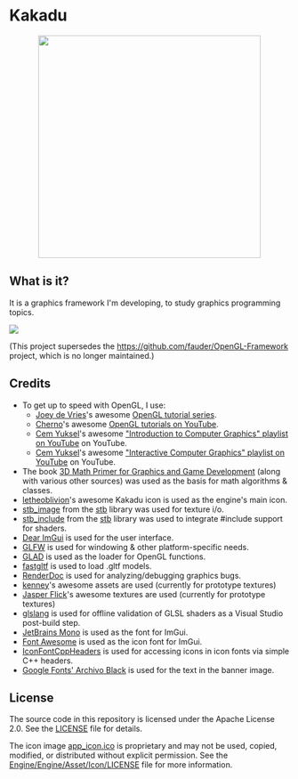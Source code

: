 # Kakadu

<p align="center">
  <img src="Gallery/banner.png" width="400" />
</p>


## What is it?

It is a graphics framework I'm developing, to study graphics programming topics.

![](Gallery/screenshot-21-11-24.png)

(This project supersedes the https://github.com/fauder/OpenGL-Framework project, which is no longer maintained.)

## Credits
- To get up to speed with OpenGL, I use:
  - [Joey de Vries](https://learnopengl.com/About)'s awesome [OpenGL tutorial series](https://learnopengl.com).
  - [Cherno](https://github.com/TheCherno)'s awesome [OpenGL tutorials on YouTube](https://www.youtube.com/playlist?list=PLlrATfBNZ98foTJPJ_Ev03o2oq3-GGOS2).
  - [Cem Yuksel](https://www.youtube.com/@cem_yuksel)'s awesome ["Introduction to Computer Graphics" playlist on YouTube](https://www.youtube.com/playlist?list=PLplnkTzzqsZTfYh4UbhLGpI5kGd5oW_Hh) on YouTube.
  - [Cem Yuksel](https://www.youtube.com/@cem_yuksel)'s awesome ["Interactive Computer Graphics" playlist on YouTube](https://www.youtube.com/playlist?list=PLplnkTzzqsZS3R5DjmCQsqupu43oS9CFN) on YouTube.
- The book [3D Math Primer for Graphics and Game Development](https://gamemath.com) (along with various other sources) was used as the basis for math algorithms & classes.
- [letheoblivion](https://www.artstation.com/letheoblivion)'s awesome Kakadu icon is used as the engine's main icon.
- [stb_image](https://github.com/nothings/stb/blob/master/stb_image.h) from the [stb](https://github.com/nothings/stb) library was used for texture i/o.
- [stb_include](https://github.com/nothings/stb/blob/master/stb_include.h) from the [stb](https://github.com/nothings/stb) library was used to integrate #include support for shaders.
- [Dear ImGui](https://github.com/ocornut/imgui) is used for the user interface.
- [GLFW](https://www.glfw.org/) is used for windowing & other platform-specific needs.
- [GLAD](https://github.com/Dav1dde/glad) is used as the loader for OpenGL functions.
- [fastgltf](https://github.com/spnda/fastgltf) is used to load .gltf models.
- [RenderDoc](https://renderdoc.org/) is used for analyzing/debugging graphics bugs.
- [kenney](https://kenney.nl/)'s awesome assets are used (currently for prototype textures)
- [Jasper Flick](https://catlikecoding.com/jasper-flick/)'s awesome textures are used (currently for prototype textures)
- [glslang](https://github.com/KhronosGroup/glslang) is used for offline validation of GLSL shaders as a Visual Studio post-build step.
- [JetBrains Mono](https://www.jetbrains.com/lp/mono/) is used as the font for ImGui.
- [Font Awesome](https://github.com/FortAwesome/Font-Awesome) is used as the icon font for ImGui.
- [IconFontCppHeaders](https://github.com/juliettef/IconFontCppHeaders) is used for accessing icons in icon fonts via simple C++ headers.
- [Google Fonts' Archivo Black](https://fonts.google.com/specimen/Archivo+Black) is used for the text in the banner image.

## License

The source code in this repository is licensed under the Apache License 2.0. See the [LICENSE](LICENSE) file for details.

The icon image [app_icon.ico](Engine/Engine/Asset/Icon/app_icon.ico) is proprietary and may not be used, copied, modified, or distributed without explicit permission. See the [Engine/Engine/Asset/Icon/LICENSE](Engine/Engine/Asset/Icon/LICENSE) file for more information.
